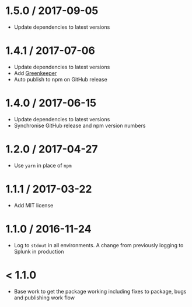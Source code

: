 1.5.0 / 2017-09-05
==================
- Update dependencies to latest versions

1.4.1 / 2017-07-06
==================
- Update dependencies to latest versions
- Add [Greenkeeper](https://greenkeeper.io/)
- Auto publish to npm on GitHub release

1.4.0 / 2017-06-15
==================
- Update dependencies to latest versions
- Synchronise GitHub release and npm version numbers

1.2.0 / 2017-04-27
==================
- Use `yarn` in place of `npm`

1.1.1 / 2017-03-22
==================
- Add MIT license

1.1.0 / 2016-11-24
=================
- Log to `stdout` in all environments. A change from previously logging to Splunk in production

< 1.1.0
========
- Base work to get the package working including fixes to package, bugs and publishing work flow
